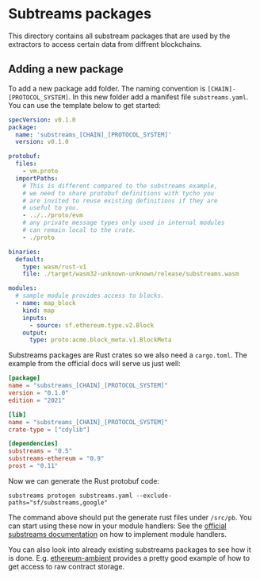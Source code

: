 # Subtreams packages

This directory contains all substream packages that are used by the extractors to access certain data from diffrent blockchains.

## Adding a new package

To add a new package add folder. The naming convention is `[CHAIN]-[PROTOCOL_SYSTEM]`. In this new folder add a manifest file `substreams.yaml`. You can use the template below to get started:

```yaml
specVersion: v0.1.0
package:
  name: 'substreams_[CHAIN]_[PROTOCOL_SYSTEM]'
  version: v0.1.0

protobuf:
  files:
    - vm.proto
  importPaths:
    # This is different compared to the substreams example, 
    # we need to share protobuf definitions with tycho you 
    # are invited to reuse existing definitions if they are 
    # useful to you.
    - ../../proto/evm
    # any private message types only used in internal modules 
    # can remain local to the crate.
    - ./proto 

binaries:
  default:
    type: wasm/rust-v1
    file: ./target/wasm32-unknown-unknown/release/substreams.wasm

modules:
  # sample module provides access to blocks.
  - name: map_block
    kind: map
    inputs:
      - source: sf.ethereum.type.v2.Block
    output:
      type: proto:acme.block_meta.v1.BlockMeta
```

Substreams packages are Rust crates so we also need a `cargo.toml`. 
The example from the official docs will serve us just well:

```toml
[package]
name = "substreams_[CHAIN]_[PROTOCOL_SYSTEM]"
version = "0.1.0"
edition = "2021"

[lib]
name = "substreams_[CHAIN]_[PROTOCOL_SYSTEM]"
crate-type = ["cdylib"]

[dependencies]
substreams = "0.5"
substreams-ethereum = "0.9"
prost = "0.11"

```

Now we can generate the Rust protobuf code:

```
substreams protogen substreams.yaml --exclude-paths="sf/substreams,google"
```

The command above should put the generate rust files under `/src/pb`. You 
can start using these now in your module handlers: See the [official substreams documentation](https://thegraph.com/docs/en/substreams/getting-started/quickstart/#create-substreams-module-handlers) on 
how to implement module handlers.

You can also look into already existing substreams packages to see how it 
is done. E.g. [ethereum-ambient](./ethereum-ambient/) provides a pretty good 
example of how to get access to raw contract storage.
